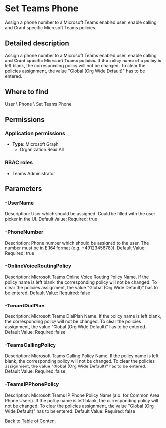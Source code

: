 # Set Teams Phone

Assign a phone number to a Microsoft Teams enabled user, enable calling and Grant specific Microsoft Teams policies.

## Detailed description
Assign a phone number to a Microsoft Teams enabled user, enable calling and Grant specific Microsoft Teams policies.
If the policy name of a policy is left blank, the corresponding policy will not be changed. To clear the policies assignment, the value "Global (Org Wide Default)" has to be entered.

## Where to find
User \ Phone \ Set Teams Phone

## Permissions
### Application permissions
- **Type**: Microsoft Graph
  - Organization.Read.All

### RBAC roles
- Teams Administrator


## Parameters
### -UserName
Description: User which should be assigned. Could be filled with the user picker in the UI.
Default Value: 
Required: true

### -PhoneNumber
Description: Phone number which should be assigned to the user. The number must be in E.164 format (e.g. +49123456789).
Default Value: 
Required: true

### -OnlineVoiceRoutingPolicy
Description: Microsoft Teams Online Voice Routing Policy Name. If the policy name is left blank, the corresponding policy will not be changed. To clear the policies assignment, the value "Global (Org Wide Default)" has to be entered.
Default Value: 
Required: false

### -TenantDialPlan
Description: Microsoft Teams DialPlan Name. If the policy name is left blank, the corresponding policy will not be changed. To clear the policies assignment, the value "Global (Org Wide Default)" has to be entered.
Default Value: 
Required: false

### -TeamsCallingPolicy
Description: Microsoft Teams Calling Policy Name. If the policy name is left blank, the corresponding policy will not be changed. To clear the policies assignment, the value "Global (Org Wide Default)" has to be entered.
Default Value: 
Required: false

### -TeamsIPPhonePolicy
Description: Microsoft Teams IP Phone Policy Name (a.o. for Common Area Phone Users). If the policy name is left blank, the corresponding policy will not be changed. To clear the policies assignment, the value "Global (Org Wide Default)" has to be entered.
Default Value: 
Required: false


[Back to Table of Content](../../../README.md)

